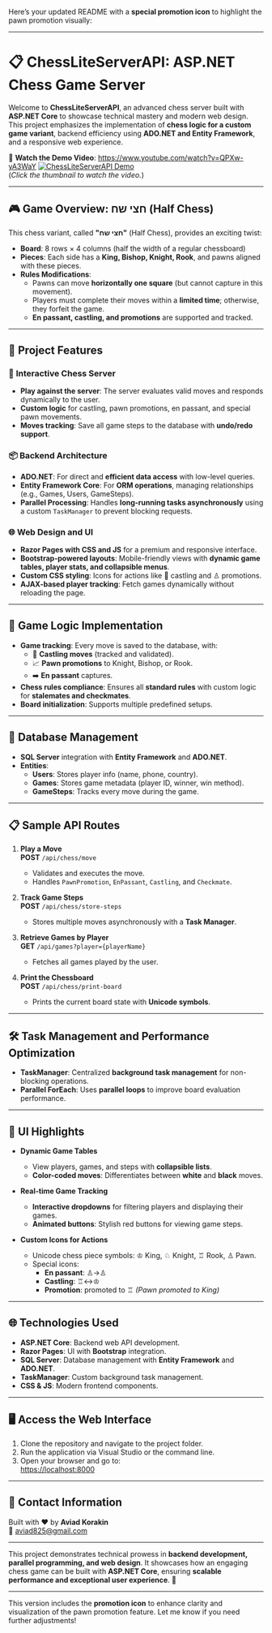 Here’s your updated README with a **special promotion icon** to highlight the pawn promotion visually:

---

# 📋 **ChessLiteServerAPI: ASP.NET Chess Game Server**

Welcome to **ChessLiteServerAPI**, an advanced chess server built with **ASP.NET Core** to showcase technical mastery and modern web design. This project emphasizes the implementation of **chess logic for a custom game variant**, backend efficiency using **ADO.NET and Entity Framework**, and a responsive web experience.

🎥 **Watch the Demo Video**:  https://www.youtube.com/watch?v=QPXw-yA3WaY
[![ChessLiteServerAPI Demo](https://img.youtube.com/vi/QPXw-yA3WaY/0.jpg)](https://www.youtube.com/watch?v=QPXw-yA3WaY)  
(*Click the thumbnail to watch the video.*)

---

## 🎮 **Game Overview: חצי שח (Half Chess)**  

This chess variant, called **"חצי שח"** (Half Chess), provides an exciting twist:  

- **Board**: 8 rows × 4 columns (half the width of a regular chessboard)  
- **Pieces**: Each side has a **King, Bishop, Knight, Rook**, and pawns aligned with these pieces.  
- **Rules Modifications**:  
  - Pawns can move **horizontally one square** (but cannot capture in this movement).  
  - Players must complete their moves within a **limited time**; otherwise, they forfeit the game.  
  - **En passant, castling, and promotions** are supported and tracked.  

---

## 🚀 **Project Features**  

### 🎲 **Interactive Chess Server**  
- **Play against the server**: The server evaluates valid moves and responds dynamically to the user.  
- **Custom logic** for castling, pawn promotions, en passant, and special pawn movements.  
- **Moves tracking**: Save all game steps to the database with **undo/redo support**.  

### 📦 **Backend Architecture**  
- **ADO.NET**: For direct and **efficient data access** with low-level queries.  
- **Entity Framework Core**: For **ORM operations**, managing relationships (e.g., Games, Users, GameSteps).  
- **Parallel Processing**: Handles **long-running tasks asynchronously** using a custom `TaskManager` to prevent blocking requests.  

### 🌐 **Web Design and UI**  
- **Razor Pages with CSS and JS** for a premium and responsive interface.  
- **Bootstrap-powered layouts**: Mobile-friendly views with **dynamic game tables, player stats, and collapsible menus**.  
- **Custom CSS styling**: Icons for actions like 🏰 castling and ♙ promotions.  
- **AJAX-based player tracking**: Fetch games dynamically without reloading the page.  

---

## 🔧 **Game Logic Implementation**  
- **Game tracking**: Every move is saved to the database, with:
  - 🏰 **Castling moves** (tracked and validated).
  - 📈 **Pawn promotions** to Knight, Bishop, or Rook.  
  - ➡️ **En passant** captures.  
- **Chess rules compliance**: Ensures all **standard rules** with custom logic for **stalemates and checkmates**.  
- **Board initialization**: Supports multiple predefined setups.  

---

## 💾 **Database Management**  
- **SQL Server** integration with **Entity Framework** and **ADO.NET**.  
- **Entities**:  
  - **Users**: Stores player info (name, phone, country).  
  - **Games**: Stores game metadata (player ID, winner, win method).  
  - **GameSteps**: Tracks every move during the game.  

---

## 📋 **Sample API Routes**  

1. **Play a Move**  
   **POST** `/api/chess/move`  
   - Validates and executes the move.
   - Handles `PawnPromotion`, `EnPassant`, `Castling`, and `Checkmate`.

2. **Track Game Steps**  
   **POST** `/api/chess/store-steps`  
   - Stores multiple moves asynchronously with a **Task Manager**.

3. **Retrieve Games by Player**  
   **GET** `/api/games?player={playerName}`  
   - Fetches all games played by the user.  

4. **Print the Chessboard**  
   **POST** `/api/chess/print-board`  
   - Prints the current board state with **Unicode symbols**.  

---

## 🛠️ **Task Management and Performance Optimization**  
- **TaskManager**: Centralized **background task management** for non-blocking operations.  
- **Parallel ForEach**: Uses **parallel loops** to improve board evaluation performance.  

---

## 🎨 **UI Highlights**  

- **Dynamic Game Tables**  
  - View players, games, and steps with **collapsible lists**.  
  - **Color-coded moves**: Differentiates between **white** and **black** moves.  

- **Real-time Game Tracking**  
  - **Interactive dropdowns** for filtering players and displaying their games.  
  - **Animated buttons**: Stylish red buttons for viewing game steps.  

- **Custom Icons for Actions**  
  - Unicode chess piece symbols: ♔ King, ♘ Knight, ♖ Rook, ♙ Pawn.  
  - Special icons:
    - **En passant**: ♙→♙  
    - **Castling**: ♖↔♔  
    - **Promotion**: promoted to ♖ *(Pawn promoted to King)*  

---

## 🌐 **Technologies Used**  
- **ASP.NET Core**: Backend web API development.  
- **Razor Pages**: UI with **Bootstrap** integration.  
- **SQL Server**: Database management with **Entity Framework** and **ADO.NET**.  
- **TaskManager**: Custom background task management.  
- **CSS & JS**: Modern frontend components.

---

## 🖥️ **Access the Web Interface**  
1. Clone the repository and navigate to the project folder.
2. Run the application via Visual Studio or the command line.
3. Open your browser and go to:  
   [https://localhost:8000](https://localhost:8000)

---

## 📧 **Contact Information**  
Built with ❤️ by **Aviad Korakin**  
📧 [aviad825@gmail.com](mailto:aviad825@gmail.com)  

---

This project demonstrates technical prowess in **backend development, parallel programming, and web design**. It showcases how an engaging chess game can be built with **ASP.NET Core**, ensuring **scalable performance and exceptional user experience**. 🎉  

---

This version includes the **promotion icon** to enhance clarity and visualization of the pawn promotion feature. Let me know if you need further adjustments!
